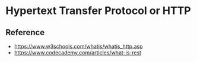 # Hypertext Transfer Protocol or HTTP

## Reference

+ <https://www.w3schools.com/whatis/whatis_http.asp>
+ <https://www.codecademy.com/articles/what-is-rest>

